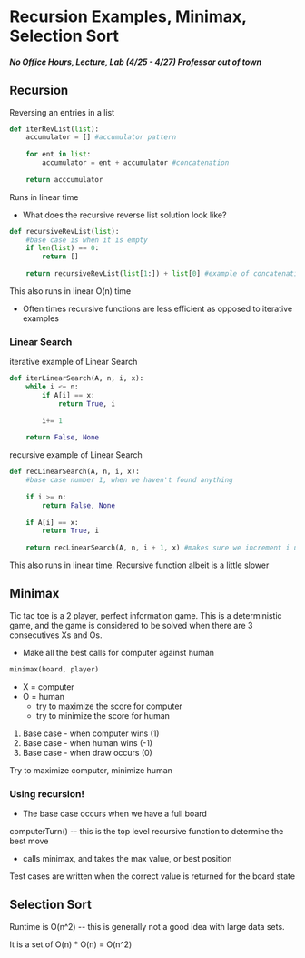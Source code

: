 # Recursion Examples, Minimax, Selection Sort
##### No Office Hours, Lecture, Lab (4/25 - 4/27) Professor out of town


## Recursion
Reversing an entries in a list

``` python
def iterRevList(list):
    accumulator = [] #accumulator pattern
    
    for ent in list:
        accumulator = ent + accumulator #concatenation
    
    return acccumulator
```
Runs in linear time
* What does the recursive reverse list solution look like?

``` python
def recursiveRevList(list):
    #base case is when it is empty
    if len(list) == 0:
        return []
    
    return recursiveRevList(list[1:]) + list[0] #example of concatenation
```
This also runs in linear O(n) time
* Often times recursive functions are less efficient as opposed to iterative examples


### Linear Search

iterative example of Linear Search

``` python
def iterLinearSearch(A, n, i, x):
    while i <= n:
        if A[i] == x:
            return True, i
            
        i+= 1
        
    return False, None
```

recursive example of Linear Search

``` python
def recLinearSearch(A, n, i, x):
    #base case number 1, when we haven't found anything
    
    if i >= n:
        return False, None
        
    if A[i] == x:
        return True, i
    
    return recLinearSearch(A, n, i + 1, x) #makes sure we increment i up to n

```
This also runs in linear time. Recursive function albeit is a little slower


## Minimax
Tic tac toe is a 2 player, perfect information game. This is a deterministic game, and the game is considered to be solved when there are 3 consecutives Xs and Os.

* Make all the best calls for computer against human

``` python
minimax(board, player)


```
* X = computer
* O = human
    * try to maximize the score for computer
    * try to minimize the score for human
1. Base case  - when computer wins (1)
2. Base case - when human wins (-1)
3. Base case - when draw occurs (0)

Try to maximize computer, minimize human

### Using recursion!
* The base case occurs when we have a full board

computerTurn() -- this is the top level recursive function to determine the best move
* calls minimax, and takes the max value, or best position

Test cases are written when the correct value is returned for the board state


## Selection Sort

Runtime is O(n^2) -- this is generally not a good idea with large data sets.

It is a set of O(n) * O(n) = O(n^2)



